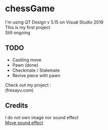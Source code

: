 # chessGame
I'm using QT Design v 5.15 on Visual Studio 2019 <br />
This is my first project <br />
Still ongoing <br />

## TODO 
* Castling move <br />
* Pawn  (done) <br />
* Checkmate / Stalemate <br />
* Revive piece with pawn

Check out my project :  <br />
(fresayu.com)

## Credits
I do not own image nor sound effect <br />
[Move sound effect ](https://freesound.org/people/mh2o/sounds/351518/?fbclid=IwAR3dAp7vXg3v3H9HtbJ_ofrrnP3Ph0e-U7F4SJLrY4EVfvGOYARikKIMNnI#comments)
